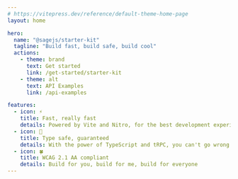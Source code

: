 ```yaml
---
# https://vitepress.dev/reference/default-theme-home-page
layout: home

hero:
  name: "@sagejs/starter-kit"
  tagline: "Build fast, build safe, build cool"
  actions:
    - theme: brand
      text: Get started
      link: /get-started/starter-kit
    - theme: alt
      text: API Examples
      link: /api-examples

features:
  - icon: ⚡
    title: Fast, really fast
    details: Powered by Vite and Nitro, for the best development experience
  - icon: 🧪
    title: Type safe, guaranteed
    details: With the power of TypeScript and tRPC, you can't go wrong
  - icon: 🍀
    title: WCAG 2.1 AA compliant
    details: Build for you, build for me, build for everyone
---
```

